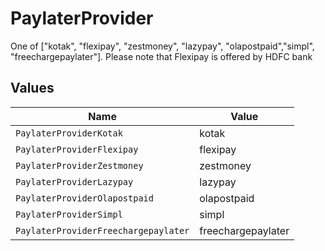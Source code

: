 # PaylaterProvider

One of ["kotak", "flexipay", "zestmoney", "lazypay", "olapostpaid","simpl", "freechargepaylater"]. Please note that Flexipay is offered by HDFC bank


## Values

| Name                                 | Value                                |
| ------------------------------------ | ------------------------------------ |
| `PaylaterProviderKotak`              | kotak                                |
| `PaylaterProviderFlexipay`           | flexipay                             |
| `PaylaterProviderZestmoney`          | zestmoney                            |
| `PaylaterProviderLazypay`            | lazypay                              |
| `PaylaterProviderOlapostpaid`        | olapostpaid                          |
| `PaylaterProviderSimpl`              | simpl                                |
| `PaylaterProviderFreechargepaylater` | freechargepaylater                   |